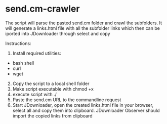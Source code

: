 # send.cm-crawler

The script will parse the pasted send.cm folder and crawl the subfolders. It will generate a links.html file with all the subfolder links which then can be iported into JDownloader through select and copy

Instructions:
1. Install required utilities:
  - bash shell
  - curl
  - wget
2. Copy the script to a local shell folder
3. Make script executable with chmod +x <script-file-name>
4. execute script with ./<script-file-name>
5. Paste the send.cm URL to the commandline request
6. Start JDownloader, open the created links.html file in your browser, select all and copy them into clipboard. JDownloader Observer should import the copied links from clipboard
